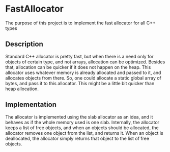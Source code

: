 FastAllocator
=============

The purpose of this project is to implement the fast allocator for all C++ types

Description
-----------

Standard C++ allocator is pretty fast, but when there is a need only for objects of certain type, and not arrays, allocation can be optimized. Besides that, allocation can be quicker if it does not happen on the heap. This allocator uses whatever memory is already allocated and passed to it, and allocates objects from there. So, one could allocate a static global array of bytes, and pass it to this allocator. This might be a little bit quicker than heap allocation.

Implementation
--------------

The allocator is implemented using the slab allocator as an idea, and it behaves as if the whole memory used is one slab. Internally, the allocator keeps a list of free objects, and when an objects should be allocated, the allocator removes one object from the list, and returns it. When an object is deallocated, the allocator simply returns that object to the list of free objects.
